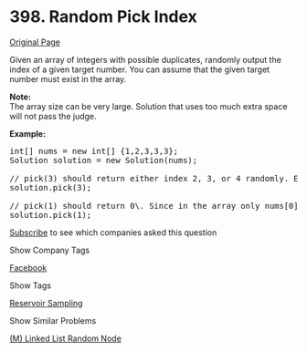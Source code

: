 # 398. Random Pick Index

[Original Page](https://leetcode.com/problems/random-pick-index/)

Given an array of integers with possible duplicates, randomly output the index of a given target number. You can assume that the given target number must exist in the array.

**Note:**  
The array size can be very large. Solution that uses too much extra space will not pass the judge.

**Example:**

<pre>int[] nums = new int[] {1,2,3,3,3};
Solution solution = new Solution(nums);

// pick(3) should return either index 2, 3, or 4 randomly. Each index should have equal probability of returning.
solution.pick(3);

// pick(1) should return 0\. Since in the array only nums[0] is equal to 1.
solution.pick(1);
</pre>

<div>

[Subscribe](/subscribe/) to see which companies asked this question

</div>

<div>

<div id="company_tags" class="btn btn-xs btn-warning">Show Company Tags</div>

<span class="hidebutton">[Facebook](/company/facebook/)</span></div>

<div>

<div id="tags" class="btn btn-xs btn-warning">Show Tags</div>

<span class="hidebutton">[Reservoir Sampling](/tag/reservoir-sampling/)</span></div>

<div>

<div id="similar" class="btn btn-xs btn-warning">Show Similar Problems</div>

<span class="hidebutton">[(M) Linked List Random Node](/problems/linked-list-random-node/)</span></div>